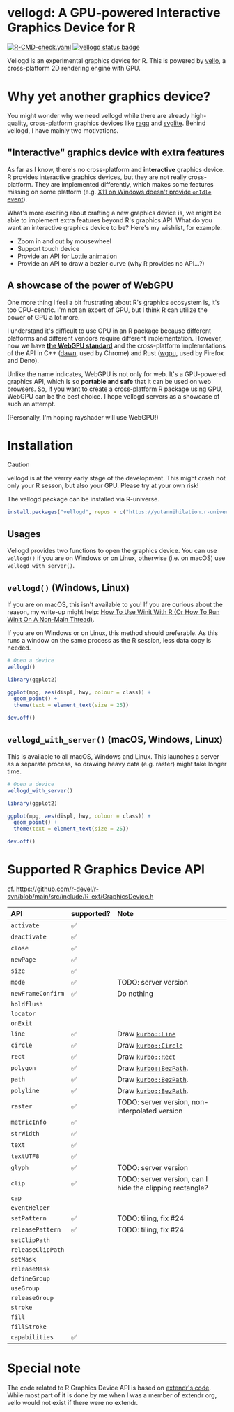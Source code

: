 vellogd: A GPU-powered Interactive Graphics Device for R
========================================================

[![R-CMD-check.yaml](https://github.com/yutannihilation/vellogd-r/actions/workflows/R-CMD-check.yaml/badge.svg)](https://github.com/yutannihilation/vellogd-r/actions/workflows/R-CMD-check.yaml)
[![vellogd status badge](https://yutannihilation.r-universe.dev/badges/vellogd)](https://yutannihilation.r-universe.dev/vellogd)

Vellogd is an experimental graphics device for R. This is powered by [vello], a
cross-platform 2D rendering engine with GPU.

[vello]: https://github.com/linebender/vello

# Why yet another graphics device?

You might wonder why we need vellogd while there are already high-quality,
cross-platform graphics devices like [ragg] and [svglite]. Behind vellogd, I
have mainly two motivations.

[ragg]: https://ragg.r-lib.org/
[svglite]: https://svglite.r-lib.org/

## "Interactive" graphics device with extra features

As far as I know, there's no cross-platform and **interactive** graphics device.
R provides interactive graphics devices, but they are not really cross-platform.
They are implemented differently, which makes some features missing on some
platform (e.g. [X11 on Windows doesn't provide `onIdle` event][coolbutuseless]).

[coolbutuseless]: https://coolbutuseless.github.io/2022/05/06/introducing-eventloop-realtime-interactive-rendering-in-r/

What's more exciting about crafting a new graphics device is, we might be able
to implement extra features beyond R's graphics API. What do you want an
interactive graphics device to be? Here's my wishlist, for example.

* Zoom in and out by mousewheel
* Support touch device
* Provide an API for [Lottie animation](https://airbnb.io/lottie/)
* Provide an API to draw a bezier curve (why R provides no API...?)

## A showcase of the power of WebGPU

One more thing I feel a bit frustrating about R's graphics ecosystem is, it's
too CPU-centric. I'm not an expert of GPU, but I think R can utilize the power
of GPU a lot more.

I understand it's difficult to use GPU in an R package because different
platforms and different vendors require different implementation. However, now
we have [**the WebGPU standard**](https://gpuweb.github.io/gpuweb/) and the
cross-platform implemntations of the API in C++ ([dawn], used by Chrome) and
Rust ([wgpu], used by Firefox and Deno).

[dawn]: https://dawn.googlesource.com/dawn/+/refs/heads/chromium-gpu-experimental/README.md
[wgpu]: https://wgpu.rs/

Unlike the name indicates, WebGPU is not only for web. It's a GPU-powered
graphics API, which is so **portable and safe** that it can be used on web
browsers. So, if you want to create a cross-platform R package using GPU, WebGPU
can be the best choice. I hope vellogd servers as a showcase of such an attempt.

(Personally, I'm hoping rayshader will use WebGPU!)

# Installation

> [!CAUTION]
> vellogd is at the verrry early stage of the development. This might crash not only your R sesson, but also your GPU. Please try at your own risk!

The vellogd package can be installed via R-universe.

```r
install.packages("vellogd", repos = c("https://yutannihilation.r-universe.dev", "https://cloud.r-project.org"))
```

## Usages

Vellogd provides two functions to open the graphics device. You can use
`vellogd()` if you are on Windows or on Linux, otherwise (i.e. on macOS) use
`vellogd_with_server()`.

## `vellogd()` (Windows, Linux)

If you are on macOS, this isn't available to you! If you are curious about the reason, my write-up might help: [How To Use Winit With R (Or How To Run Winit On A Non-Main Thread)](https://yutani.rbind.io/post/winit-and-r/).

If you are on Windows or on Linux, this method should preferable. As this runs a window on the same process as the R session, less data copy is needed.

```r
# Open a device
vellogd()

library(ggplot2)

ggplot(mpg, aes(displ, hwy, colour = class)) + 
  geom_point() +
  theme(text = element_text(size = 25))

dev.off()
```

## `vellogd_with_server()` (macOS, Windows, Linux)

This is available to all macOS, Windows and Linux.
This launches a server as a separate process, so drawing heavy data (e.g. raster) might take longer time.

```r
# Open a device
vellogd_with_server()

library(ggplot2)

ggplot(mpg, aes(displ, hwy, colour = class)) + 
  geom_point() +
  theme(text = element_text(size = 25))

dev.off()
```

# Supported R Graphics Device API

cf. <https://github.com/r-devel/r-svn/blob/main/src/include/R_ext/GraphicsDevice.h>


| API               | supported? | Note |
|:------------------|:---|:-----------|
| `activate`        | ✅ |  |
| `deactivate`      | ✅ |  |
| `close`           | ✅ |  |
| `newPage`         | ✅ |  |
| `size`            | ✅ |  |
| `mode`            | ✅ | TODO: server version |
| `newFrameConfirm` | ✅ | Do nothing |
| `holdflush`       |    | |
| `locator`         |    | |
| `onExit`          |    | |
| `line`            | ✅ | Draw [`kurbo::Line`] |
| `circle`          | ✅ | Draw [`kurbo::Circle`] |
| `rect`            | ✅ | Draw [`kurbo::Rect`] |
| `polygon`         | ✅ | Draw [`kurbo::BezPath`]. |
| `path`            | ✅ | Draw [`kurbo::BezPath`]. |
| `polyline`        | ✅ | Draw [`kurbo::BezPath`]. |
| `raster`          | ✅ | TODO: server version, non-interpolated version |
| `metricInfo`      | ✅ | |
| `strWidth`        | ✅ | |
| `text`            | ✅ | |
| `textUTF8`        | ✅ | |
| `glyph`           | ✅ | TODO: server version |
| `clip`            | ✅ | TODO: server version, can I hide the clipping rectangle? |
| `cap`             |    | |
| `eventHelper`     |    | |
| `setPattern`      | ✅  | TODO: tiling, fix #24 |
| `releasePattern`  | ✅  | TODO: tiling, fix #24 |
| `setClipPath`     |    | |
| `releaseClipPath` |    | |
| `setMask`         |    | |
| `releaseMask`     |    | |
| `defineGroup`     |    | |
| `useGroup`        |    | |
| `releaseGroup`    |    | |
| `stroke`          |    | |
| `fill`            |    | |
| `fillStroke`      |    | |
| `capabilities`    | ✅ | |

[`kurbo::Line`]: https://docs.rs/kurbo/latest/kurbo/struct.Line.html
[`kurbo::Circle`]: https://docs.rs/kurbo/latest/kurbo/struct.Circle.html
[`kurbo::Rect`]: https://docs.rs/kurbo/latest/kurbo/struct.Rect.html
[`kurbo::BezPath`]: https://docs.rs/kurbo/latest/kurbo/struct.BezPath.html

# Special note

The code related to R Graphics Device API is based on [extendr's code][extendr].
While most part of it is done by me when I was a member of extendr org, vello
would not exist if there were no extendr.

[extendr]: https://github.com/extendr/extendr/tree/master/extendr-api/src/graphics
